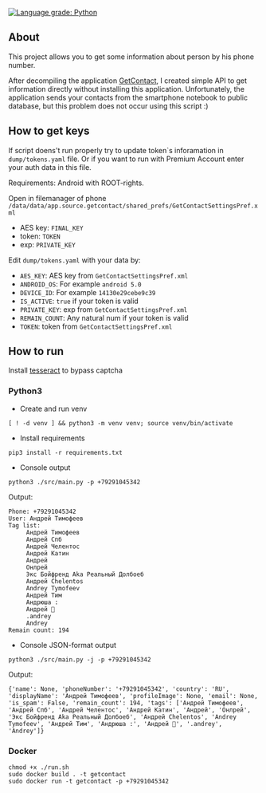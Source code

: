 [![Language grade: Python](https://img.shields.io/lgtm/grade/python/g/kovinevmv/getcontact.svg?logo=lgtm&logoWidth=18)](https://lgtm.com/projects/g/kovinevmv/getcontact/context:python)

## About

This project allows you to get some information about person by his phone number. 


After decompiling the application [GetContact](https://www.getcontact.com/ru/), I created simple API to get information directly without installing this application. Unfortunately, the application sends your contacts from the smartphone notebook to public database, but this problem does not occur using this script :)

## How to get keys

If script doens't run properly try to update token\`s inforamation in `dump/tokens.yaml` file. Or if you want to run with Premium Account enter your auth data in this file. 

Requirements: Android with ROOT-rights.

Open in filemanager of phone ` /data/data/app.source.getcontact/shared_prefs/GetContactSettingsPref.xml` 

* AES key: `FINAL_KEY`
* token: `TOKEN`
* exp: `PRIVATE_KEY`

Edit `dump/tokens.yaml` with your data by:
- `AES_KEY`: AES key from `GetContactSettingsPref.xml` 
- `ANDROID_OS`: For example `android 5.0`
- `DEVICE_ID`: For example `14130e29cebe9c39`
- `IS_ACTIVE`: `true` if your token is valid
- `PRIVATE_KEY`: exp from `GetContactSettingsPref.xml`
- `REMAIN_COUNT`: Any natural num if your token is valid
- `TOKEN`: token from `GetContactSettingsPref.xml`

## How to run 

Install [tesseract](https://github.com/tesseract-ocr/tesseract/wiki) to bypass captcha

### Python3

- Create and run venv
```shell script
[ ! -d venv ] && python3 -m venv venv; source venv/bin/activate
```

- Install requirements
```shell script
pip3 install -r requirements.txt
```

- Console output
```shell script
python3 ./src/main.py -p +79291045342
```
Output:
```
Phone: +79291045342
User: Андрей Тимофеев
Tag list: 
	 Андрей Тимофеев
	 Андрей Спб
	 Андрей Челентос
	 Андрей Катин
	 Андрей
	 Онлрей
	 Экс Бойфренд Aka Реальный Долбоеб
	 Андрей Chelentos
	 Andrey Tymofeev
	 Андрей Тим
	 Андрюша :
	 Андрей 💑
	 .andrey
	 Andrey
Remain count: 194
```

- Console JSON-format output 
```shell script
python3 ./src/main.py -j -p +79291045342
```
Output:
```json5
{'name': None, 'phoneNumber': '+79291045342', 'country': 'RU', 'displayName': 'Андрей Тимофеев', 'profileImage': None, 'email': None, 'is_spam': False, 'remain_count': 194, 'tags': ['Андрей Тимофеев', 'Андрей Спб', 'Андрей Челентос', 'Андрей Катин', 'Андрей', 'Онлрей', 'Экс Бойфренд Aka Реальный Долбоеб', 'Андрей Chelentos', 'Andrey Tymofeev', 'Андрей Тим', 'Андрюша :', 'Андрей 💑', '.andrey', 'Andrey']}
```


### Docker
```shell script
chmod +x ./run.sh
sudo docker build . -t getcontact
sudo docker run -t getcontact -p +79291045342
```
